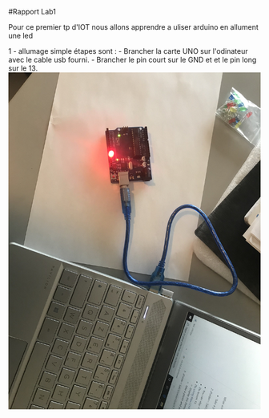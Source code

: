 #Rapport Lab1

Pour ce premier tp d'IOT nous allons apprendre a uliser arduino en allument une led

1 - allumage simple
  étapes sont :
      - Brancher la carte UNO sur l'odinateur avec le cable usb fourni.
      - Brancher le pin court sur le GND et et le pin long sur le 13.
      ![Alt text](allumeled1.jpg?raw=true "LED ALLUMER")
